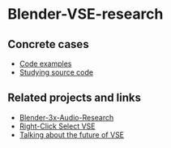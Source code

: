 # Blender-VSE-research

## Concrete cases
 * [Code examples](code_examples/README.md)
 * [Studying source code](source/about_source.md)

## Related projects and links

* [Blender-3x-Audio-Research](https://github.com/KoreTeknology/Blender-3x-Audio-Research)
* [Right-Click Select
  VSE](https://blender.community/c/rightclickselect/?sorting=hot&category=sequencer&page=1)
* [Talking about the future of VSE](https://devtalk.blender.org/t/vse-and-sound-state-future/21904)


